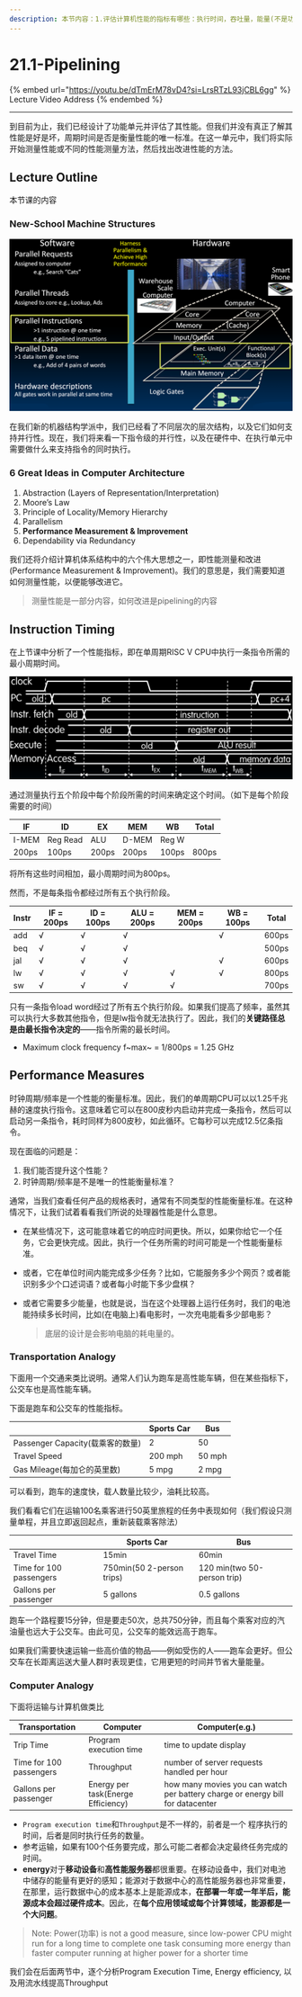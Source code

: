 ```yaml
---
description: 本节内容：1.评估计算机性能的指标有哪些：执行时间，吞吐量，能量(不是功率)
---
```


# 21.1-Pipelining

{% embed url="https://youtu.be/dTmErM78vD4?si=LrsRTzL93jCBL6gg" %}
Lecture Video Address
{% endembed %}

---

到目前为止，我们已经设计了功能单元并评估了其性能。但我们并没有真正了解其性能是好是坏，周期时间是否是衡量性能的唯一标准。在这一单元中，我们将实际开始测量性能或不同的性能测量方法，然后找出改进性能的方法。

## Lecture Outline

本节课的内容

### New-School Machine Structures

![New-School Machine Structures](.image/image-20240618163517935.png)

在我们新的机器结构学派中，我们已经看了不同层次的层次结构，以及它们如何支持并行性。现在，我们将来看一下指令级的并行性，以及在硬件中、在执行单元中需要做什么来支持指令的同时执行。

### 6 Great Ideas in Computer Architecture

1. Abstraction (Layers of Representation/Interpretation)
2. Moore’s Law
3. Principle of Locality/Memory Hierarchy 
4. Parallelism
5. **Performance Measurement & Improvement**
6. Dependability via Redundancy

我们还将介绍计算机体系结构中的六个伟大思想之一，即性能测量和改进(Performance Measurement & Improvement)。我们的意思是，我们需要知道如何测量性能，以便能够改进它。

> 测量性能是一部分内容，如何改进是pipelining的内容

## Instruction Timing

在上节课中分析了一个性能指标，即在单周期RISC V CPU中执行一条指令所需的最小周期时间。

![Instruction Timing](../lec20-single-cycle-cpu-control/.image/image-20240616203832627.png)

通过测量执行五个阶段中每个阶段所需的时间来确定这个时间。（如下是每个阶段需要的时间）

| IF    | ID       | EX    | MEM   | WB    | Total |
| ----- | -------- | ----- | ----- | ----- | ----- |
| I-MEM | Reg Read | ALU   | D-MEM | Reg W |       |
| 200ps | 100ps    | 200ps | 200ps | 100ps | 800ps |

将所有这些时间相加，最小周期时间为800ps。

然而，不是每条指令都经过所有五个执行阶段。

| Instr | IF = 200ps | ID = 100ps | ALU = 200ps | MEM = 200ps | WB = 100ps | Total |
| ----- | ---------- | ---------- | ----------- | ----------- | ---------- | ----- |
| add   | √          | √          | √           |             | √          | 600ps |
| beq   | √          | √          | √           |             |            | 500ps |
| jal   | √          | √          | √           |             | √          | 600ps |
| lw    | √          | √          | √           | √           | √          | 800ps |
| sw    | √          | √          | √           | √           |            | 700ps |

只有一条指令load word经过了所有五个执行阶段。如果我们提高了频率，虽然其可以执行大多数其他指令，但是lw指令就无法执行了。因此，我们的**关键路径总是由最长指令决定的**——指令所需的最长时间。

- Maximum clock frequency f~max~ = 1/800ps = 1.25 GHz

## Performance Measures

时钟周期/频率是一个性能的衡量标准。因此，我们的单周期CPU可以以1.25千兆赫的速度执行指令。这意味着它可以在800皮秒内启动并完成一条指令，然后可以启动另一条指令，耗时同样为800皮秒，如此循环。它每秒可以完成12.5亿条指令。

现在面临的问题是：

1. 我们能否提升这个性能？
2. 时钟周期/频率是不是唯一的性能衡量标准？

通常，当我们查看任何产品的规格表时，通常有不同类型的性能衡量标准。在这种情况下，让我们试着看看我们所说的处理器性能是什么意思。

- 在某些情况下，这可能意味着它的响应时间更快。所以，如果你给它一个任务，它会更快完成。因此，执行一个任务所需的时间可能是一个性能衡量标准。

- 或者，它在单位时间内能完成多少任务？比如，它能服务多少个网页？或者能识别多少个口述词语？或者每小时能下多少盘棋？

- 或者它需要多少能量，也就是说，当在这个处理器上运行任务时，我们的电池能持续多长时间，比如(在电脑上)看电影时，一次充电能看多少部电影？

    > 底层的设计是会影响电脑的耗电量的。

### Transportation Analogy

下面用一个交通来类比说明。通常人们认为跑车是高性能车辆，但在某些指标下，公交车也是高性能车辆。

下面是跑车和公交车的性能指标。

|                                  | Sports Car | Bus    |
| -------------------------------- | ---------- | ------ |
| Passenger Capacity(载乘客的数量) | 2          | 50     |
| Travel Speed                     | 200 mph    | 50 mph |
| Gas Mileage(每加仑的英里数)      | 5 mpg      | 2 mpg  |

可以看到，跑车的速度快，载人数量比较少，油耗比较高。

我们看看它们在运输100名乘客进行50英里旅程的任务中表现如何（我们假设只测量单程，并且立即返回起点，重新装载乘客除法）

|                         | Sports Car                | Bus                         |
| ----------------------- | ------------------------- | --------------------------- |
| Travel Time             | 15min                     | 60min                       |
| Time for 100 passengers | 750min(50 2-person trips) | 120 min(two 50-person trip) |
| Gallons per passenger   | 5 gallons                 | 0.5 gallons                 |

跑车一个路程要15分钟，但是要走50次，总共750分钟，而且每个乘客对应的汽油量也远大于公交车。由此可见，公交车的能效远高于跑车。

如果我们需要快速运输一些高价值的物品——例如受伤的人——跑车会更好。但公交车在长距离运送大量人群时表现更佳，它用更短的时间并节省大量能量。

### Computer Analogy

下面将运输与计算机做类比

| Transportation          | Computer                           | Computer(e.g.)                                               |
| ----------------------- | ---------------------------------- | ------------------------------------------------------------ |
| Trip Time               | Program execution time             | time to update display                                       |
| Time for 100 passengers | Throughput                         | number of server requests handled per hour                   |
| Gallons per passenger   | Energy per task(Energe Efficiency) | how many movies you can watch per battery charge or energy bill for datacenter |

- `Program execution time`和`Throughput`是不一样的，前者是一个 程序执行的时间，后者是同时执行任务的数量。
- 参考运输，如果有100个任务要完成，那么可能二者都会决定最终任务完成的时间。
- **energy**对于**移动设备**和**高性能服务器**都很重要。在移动设备中，我们对电池中储存的能量有更好的感知；能源对于数据中心的高性能服务器也非常重要，在那里，运行数据中心的成本基本上是能源成本，**在部署一年或一年半后，能源成本会超过硬件成本**。因此，在**每个应用领域或每个计算领域，能源都是一个大问题**。

> Note: Power(功率) is not a good measure, since low-power CPU might run for a long time to complete one task consuming more energy than faster computer running at higher power for a shorter time

我们会在后面两节中，逐个分析Program Execution Time, Energy efficiency, 以及用流水线提高Throughput

